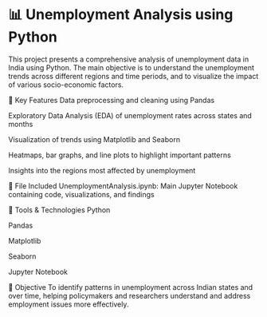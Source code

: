 # 📊 Unemployment Analysis using Python
This project presents a comprehensive analysis of unemployment data in India using Python. The main objective is to understand the unemployment trends across different regions and time periods, and to visualize the impact of various socio-economic factors.

🧠 Key Features
Data preprocessing and cleaning using Pandas

Exploratory Data Analysis (EDA) of unemployment rates across states and months

Visualization of trends using Matplotlib and Seaborn

Heatmaps, bar graphs, and line plots to highlight important patterns

Insights into the regions most affected by unemployment

📁 File Included
UnemploymentAnalysis.ipynb: Main Jupyter Notebook containing code, visualizations, and findings

📌 Tools & Technologies
Python

Pandas

Matplotlib

Seaborn

Jupyter Notebook

🎯 Objective
To identify patterns in unemployment across Indian states and over time, helping policymakers and researchers understand and address employment issues more effectively.
